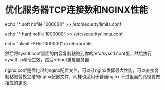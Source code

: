 # 优化服务器TCP连接数和NGINX性能

echo "* soft nofile 1000000" >> /etc/security/limits.conf

echo "* hard nofile 1000000" >> /etc/security/limits.conf

echo "ulimit -SHn 1000000">>/etc/profile

然后将sysctl.conf里面的内容复制粘贴到你的/etc/sysctl.conf里，然后执行sysctl -p命令生效，然后reboot重启服务器

nginx.conf是优化过的nginx配置文件，可以让nginx发挥最大性能，可以直接复制粘贴替换宝塔的nginx配置文件，同样也适用于普通nginx 不过里面的路径要做相应的更改.




